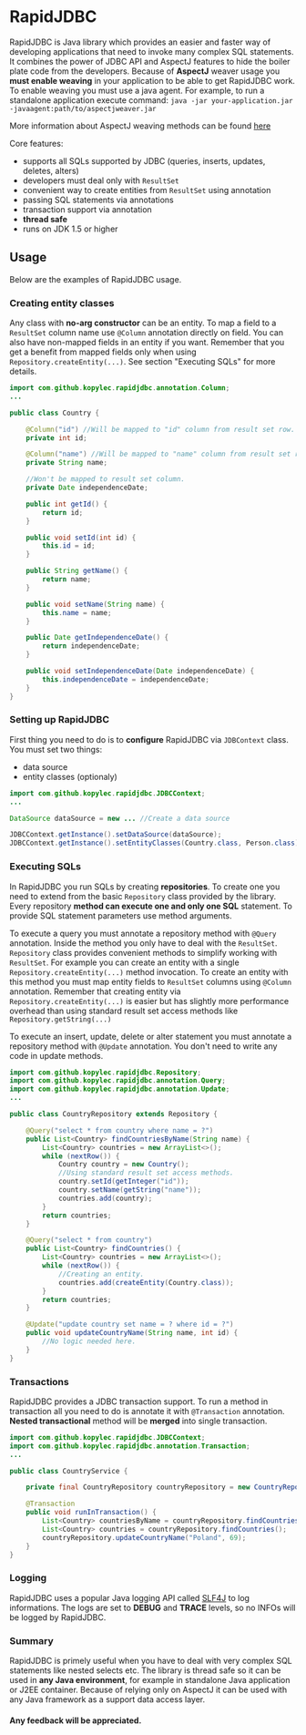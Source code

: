 RapidJDBC
==========

RapidJDBC is Java library which provides an easier and faster way of developing applications that need to invoke many complex SQL statements. It combines the power of JDBC API and AspectJ features to hide the boiler plate code from the developers. Because of **AspectJ** weaver usage you **must enable weaving** in your application to be able to get RapidJDBC work. To enable weaving you must use a java agent. For example, to run a standalone application execute command:
`java -jar your-application.jar -javaagent:path/to/aspectjweaver.jar`

More information about AspectJ weaving methods can be found [here](http://www.eclipse.org/aspectj/doc/next/devguide/ltw-configuration.html#enabling-load-time-weaving)

Core features:
 - supports all SQLs supported by JDBC (queries, inserts, updates, deletes, alters)
 - developers must deal only with `ResultSet`
 - convenient way to create entities from `ResultSet` using annotation
 - passing SQL statements via annotations
 - transaction support via annotation
 - **thread safe**
 - runs on JDK 1.5 or higher

## Usage
Below are the examples of RapidJDBC usage.
### Creating entity classes
Any class with **no-arg constructor** can be an entity. To map a field to a `ResultSet` column name use `@Column` annotation directly on field. You can also have non-mapped fields in an entity if you want. Remember that you get a benefit from mapped fields only when using `Repository.createEntity(...)`. See section "Executing SQLs" for more details.
```java
import com.github.kopylec.rapidjdbc.annotation.Column;
...

public class Country {

    @Column("id") //Will be mapped to "id" column from result set row.
    private int id;

    @Column("name") //Will be mapped to "name" column from result set row.
    private String name;

    //Won't be mapped to result set column.
    private Date independenceDate;

    public int getId() {
        return id;
    }

    public void setId(int id) {
        this.id = id;
    }

    public String getName() {
        return name;
    }

    public void setName(String name) {
        this.name = name;
    }

    public Date getIndependenceDate() {
        return independenceDate;
    }

    public void setIndependenceDate(Date independenceDate) {
        this.independenceDate = independenceDate;
    }
}
```
### Setting up RapidJDBC
First thing you need to do is to **configure** RapidJDBC via `JDBContext` class.
You must set two things:
 - data source
 - entity classes (optionaly)

```java
import com.github.kopylec.rapidjdbc.JDBCContext;
...

DataSource dataSource = new ... //Create a data source

JDBCContext.getInstance().setDataSource(dataSource);
JDBCContext.getInstance().setEntityClasses(Country.class, Person.class);
```
### Executing SQLs
In RapidJDBC you run SQLs by creating **repositories**. To create one you need to extend from the basic `Repository` class provided by the library. Every repository **method can execute one and only one SQL** statement. To provide SQL statement parameters use method arguments.

To execute a query you must annotate a repository method with `@Query` annotation. Inside the method you only have to deal with the `ResultSet`. `Repository` class provides convenient methods to simplify working with `ResultSet`. For example you can create an entity with a single `Repository.createEntity(...)` method invocation. To create an entity with this method you must map entity fields to `ResultSet` columns using `@Column` annotation. Remember that creating entity via `Repository.createEntity(...)` is easier but has slightly more performance overhead than using standard result set access methods like `Repository.getString(...)`

To execute an insert, update, delete or alter statement you must annotate a repository method with `@Update` annotation. You don't need to write any code in update methods.
```java
import com.github.kopylec.rapidjdbc.Repository;
import com.github.kopylec.rapidjdbc.annotation.Query;
import com.github.kopylec.rapidjdbc.annotation.Update;
...

public class CountryRepository extends Repository {

    @Query("select * from country where name = ?")
    public List<Country> findCountriesByName(String name) {
        List<Country> countries = new ArrayList<>();
        while (nextRow()) {
            Country country = new Country();
            //Using standard result set access methods.
            country.setId(getInteger("id"));
            country.setName(getString("name"));
            countries.add(country);
        }
        return countries;
    }

    @Query("select * from country")
    public List<Country> findCountries() {
        List<Country> countries = new ArrayList<>();
        while (nextRow()) {
            //Creating an entity.
            countries.add(createEntity(Country.class));
        }
        return countries;
    }

    @Update("update country set name = ? where id = ?")
    public void updateCountryName(String name, int id) {
        //No logic needed here.
    }
}
```
### Transactions
RapidJDBC provides a JDBC transaction support. To run a method in transaction all you need to do is annotate it with `@Transaction` annotation. **Nested transactional** method will be **merged** into single transaction.
```java
import com.github.kopylec.rapidjdbc.JDBCContext;
import com.github.kopylec.rapidjdbc.annotation.Transaction;
...

public class CountryService {

    private final CountryRepository countryRepository = new CountryRepository();

    @Transaction
    public void runInTransaction() {
        List<Country> countriesByName = countryRepository.findCountriesByName("Poland");
        List<Country> countries = countryRepository.findCountries();
        countryRepository.updateCountryName("Poland", 69);
    }
}
```
### Logging
RapidJDBC uses a popular Java logging API called [SLF4J](http://www.slf4j.org/) to log informations. The logs are set to **DEBUG** and **TRACE** levels, so no INFOs will be logged by RapidJDBC.
### Summary
RapidJDBC is primely useful when you have to deal with very complex SQL statements like nested selects etc. The library is thread safe so it can be used in **any Java environment**, for example in standalone Java application or J2EE container. Because of relying only on AspectJ it can be used with any Java framework as a support data access layer.

#### Any feedback will be appreciated.
